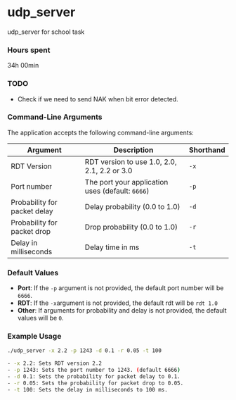# udp_server
udp_server for school task 

### Hours spent
34h 00min


### TODO
- Check if we need to send NAK when bit error detected.

### Command-Line Arguments
The application accepts the following command-line arguments:

| Argument                            | Description                            | Shorthand |
|-------------------------------------|----------------------------------------|-----------|
| RDT Version                         | RDT version to use 1.0, 2.0, 2.1, 2.2 or 3.0 | `-x`|
| Port number                         | The port your application uses (default: `6666`)        | `-p`      |
| Probability for packet delay        | Delay probability (0.0 to 1.0)         | `-d`      |
| Probability for packet drop         | Drop probability (0.0 to 1.0)          | `-r`      |
| Delay in milliseconds               | Delay time in ms                       | `-t`      |

### Default Values
- **Port**: If the `-p` argument is not provided, the default port number will be `6666`.
- **RDT**: If the `-x`argument is not provided, the default rdt will be `rdt 1.0`
- **Other**: If arguments for probability and delay is not provided, the default values will be `0`.

### Example Usage

```bash
./udp_server -x 2.2 -p 1243 -d 0.1 -r 0.05 -t 100

- -x 2.2: Sets RDT version 2.2
- -p 1243: Sets the port number to 1243. (default 6666)
- -d 0.1: Sets the probability for packet delay to 0.1.
- -r 0.05: Sets the probability for packet drop to 0.05.
- -t 100: Sets the delay in milliseconds to 100 ms.
